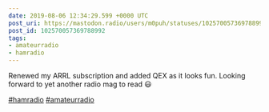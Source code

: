```yaml
---
date: 2019-08-06 12:34:29.599 +0000 UTC
post_uri: https://mastodon.radio/users/m0puh/statuses/102570057369788992
post_id: 102570057369788992
tags:
- amateurradio
- hamradio
---
```

Renewed my ARRL subscription and added QEX as it looks fun. Looking forward to yet another radio mag to read 😃

[#hamradio](https://mastodon.radio/tags/hamradio) [#amateurradio](https://mastodon.radio/tags/amateurradio)


